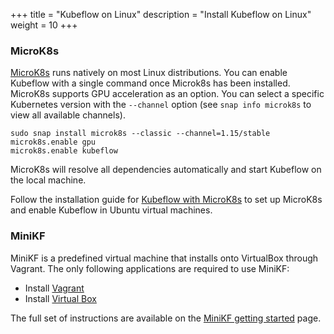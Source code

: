 +++
title = "Kubeflow on Linux"
description = "Install Kubeflow on Linux"
weight = 10
+++

### MicroK8s

[MicroK8s](https://microk8s.io) runs natively on most Linux distributions. You can enable Kubeflow with a single command once Microk8s has been installed. MicroK8s supports GPU acceleration as an option. You can select a specific Kubernetes version with the ``--channel`` option (see ``snap info microk8s`` to view all available channels).

```
sudo snap install microk8s --classic --channel=1.15/stable
microk8s.enable gpu
microk8s.enable kubeflow
```

MicroK8s will resolve all dependencies automatically and start Kubeflow on the local machine.

Follow the installation guide for [Kubeflow with MicroK8s](/docs/other-guides/virtual-dev/getting-started-multipass/) to set up MicroK8s and enable Kubeflow in Ubuntu virtual machines.

### MiniKF

MiniKF is a predefined virtual machine that installs onto VirtualBox through Vagrant.
The only following applications are required to use MiniKF:

- Install [Vagrant](https://www.vagrantup.com/downloads.html)
- Install [Virtual Box](https://www.virtualbox.org/wiki/Downloads)

The full set of instructions are available on the
[MiniKF getting started](/docs/other-guides/virtual-dev/getting-started-minikf/) page.
